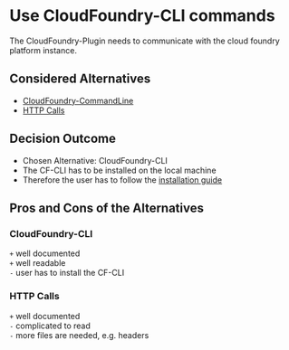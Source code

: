 # Use CloudFoundry-CLI commands

The CloudFoundry-Plugin needs to communicate with the cloud foundry platform instance.

## Considered Alternatives

* [CloudFoundry-CommandLine](https://docs.cloudfoundry.org/cf-cli/install-go-cli.html)
* [HTTP Calls](https://apidocs.cloudfoundry.org/272/)

## Decision Outcome

* Chosen Alternative: CloudFoundry-CLI
* The CF-CLI has to be installed on the local machine
* Therefore the user has to follow the [installation guide](https://docs.cloudfoundry.org/cf-cli/install-go-cli.html)

## Pros and Cons of the Alternatives
### CloudFoundry-CLI
`+` well documented  
`+` well readable   
`-` user has to install the CF-CLI

### HTTP Calls
`+` well documented  
`-` complicated to read   
`-` more files are needed, e.g. headers

